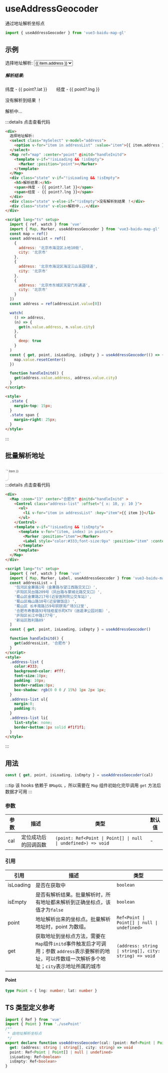# useAddressGeocoder <Badge type="tip" text="^0.0.39" />

通过地址解析坐标点

```ts
import { useAddressGeocoder } from 'vue3-baidu-map-gl'
```

## 示例

<div>
  选择地址解析:
  <select class="mySelect" v-model="address">
    <option v-for="item in addressList" :value="item">{{ item.address }}</option>
  </select>
  <Map ref="map" :center="point" @initd="handleInitd" >
    <template v-if="!isLoading && !isEmpty">
      <Marker :position="point"></Marker>
    </template>
  </Map>
  <div class="state" v-if="!isLoading && !isEmpty">
    <h5>解析结果:</h5>
    <span>纬度 - {{ point?.lat }}</span>
    <span>经度 - {{ point?.lng }}</span>
  </div>
  <div class="state" v-else-if="!isEmpty">
    没有解析到结果 ！
  </div>
  <div class="state"  v-else>
    解析中...
  </div>
</div>

<script lang="ts" setup>
  import { ref, watch } from 'vue'
  import { useAddressGeocoder } from 'vue3-baidu-map-gl'
  const map = ref()
  const addressList = ref([
    {
      address: '北京市海淀区上地10街',
      city: '北京市'
    },
    {
      address: '北京市海淀区海淀三山五园绿道',
      city: '北京市'
    },
    {
      address: '北京市东城区天安门东通道',
      city: '北京市'
    },
    {
      address: '北京市昌平区国家知识产权局科学城办公区-5号楼',
      city: '北京市'
    },
    {
      address: '北京市朝阳区东三环中路7号院-1',
      city: '北京市'
    }
  ])

  const addressList1 = ["包河区金寨路1号（金寨路与望江西路交叉口）",
            "庐阳区凤台路209号（凤台路与蒙城北路交叉口）",
            "蜀山区金寨路217号(近安医附院公交车站)",
            "蜀山区梅山路10号(近安徽饭店) ",
            "蜀山区 长丰南路159号铜锣湾广场312室",
            "合肥市寿春路93号钱柜星乐町KTV（逍遥津公园对面）",
            "庐阳区长江中路177号",
            "新站区胜利路89"]
  const address = ref(addressList.value[0])

  watch(
    () => address,
    (n) => {
      get(n.value.address, n.value.city)
    },
    {
      deep: true
    }
  )
  const { get, point, isLoading, isEmpty } = useAddressGeocoder(() => {
    map.value.resetCenter()
  })

  const { get:get1, point:points, isLoading:isLoading1, isEmpty:isEmpty1 } = useAddressGeocoder()

  function handleInitd() {
    get(address.value.address, address.value.city)
  }
  function handleInitd1() {
    get1(addressList1, "合肥市")
  }
</script>

<style>
  .state {
    margin-top: 15px;
  }
  .state span {
    margin-right: 25px;
  }
  .address-list {
    color:#333; 
    background-color: #fff;
    font-size:10px; 
    padding: 10px;
    border-radius:8px;
    box-shadow: rgb(0 0 0 / 15%) 1px 2px 1px;
  }
  .address-list ul{
    margin:0;
    padding:0;
  }
  .address-list li{
    list-style: none;
    border-bottom:1px solid #f1f1f1;
  }
</style>

:::details 点击查看代码

<!-- prettier-ignore -->
```html
<div>
  选择地址解析:
  <select class="mySelect" v-model="address">
    <option v-for="item in addressList" :value="item">{{ item.address }}</option>
  </select>
  <Map ref="map" :center="point" @initd="handleInitd">
    <template v-if="!isLoading && !isEmpty">
      <Marker :position="point"></Marker>
    </template>
  </Map>
  <div class="state" v-if="!isLoading && !isEmpty">
    <h5>解析结果:</h5>
    <span>纬度 - {{ point?.lat }}</span>
    <span>经度 - {{ point?.lng }}</span>
  </div>
  <div class="state" v-else-if="!isEmpty">没有解析到结果 ！</div>
  <div class="state" v-else>解析中...</div>
</div>

<script lang="ts" setup>
  import { ref, watch } from 'vue'
  import { Map, Marker, useAddressGeocoder } from 'vue3-baidu-map-gl'
  const map = ref()
  const addressList = ref([
    {
      address: '北京市海淀区上地10街',
      city: '北京市'
    },
    {
      address: '北京市海淀区海淀三山五园绿道',
      city: '北京市'
    },
    {
      address: '北京市东城区天安门东通道',
      city: '北京市'
    }
  ])
  const address = ref(addressList.value[0])

  watch(
    () => address,
    (n) => {
      get(n.value.address, n.value.city)
    },
    {
      deep: true
    }
  )
  const { get, point, isLoading, isEmpty } = useAddressGeocoder(() => {
    map.value.resetCenter()
  })

  function handleInitd() {
    get(address.value.address, address.value.city)
  }
</script>

<style>
  .state {
    margin-top: 15px;
  }
  .state span {
    margin-right: 25px;
  }
</style>
```

:::

## 批量解析地址

<div>
  <Map :zoom="13" center="合肥市" @initd="handleInitd1" >
    <Control class="address-list" :offset="{ x: 10, y: 10 }">
      <ul>
        <li v-for="item in addressList1" :key="item">{{ item }}</li>
      </ul>
    </Control>
    <template v-if="!isLoading1 && !isEmpty1">
      <template v-for="(item, index) in points">
        <Marker :position="item"></Marker>
        <Label style="color:#333;font-size:9px" :position="item" :content="addressList1[index]"></Label>
      </template>
    </template>
  </Map>
</div>

:::details 点击查看代码

<!-- prettier-ignore -->
```html
<div>
  <Map :zoom="13" center="合肥市" @initd="handleInitd" >
    <Control class="address-list" :offset="{ x: 10, y: 10 }">
      <ul>
        <li v-for="item in addressList" :key="item">{{ item }}</li>
      </ul>
    </Control>
    <template v-if="!isLoading && !isEmpty">
      <template v-for="(item, index) in points">
        <Marker :position="item"></Marker>
        <Label style="color:#333;font-size:9px" :position="item" :content="addressList[index]"></Label>
      </template>
    </template>
  </Map>
</div>

<script lang="ts" setup>
  import { ref, watch } from 'vue'
  import { Map, Marker, Label, useAddressGeocoder } from 'vue3-baidu-map-gl'
  const addressList = [
    '包河区金寨路1号（金寨路与望江西路交叉口）',
    '庐阳区凤台路209号（凤台路与蒙城北路交叉口）',
    '蜀山区金寨路217号(近安医附院公交车站)',
    '蜀山区梅山路10号(近安徽饭店) ',
    '蜀山区 长丰南路159号铜锣湾广场312室',
    '合肥市寿春路93号钱柜星乐町KTV（逍遥津公园对面）',
    '庐阳区长江中路177号',
    '新站区胜利路89'
  ]
  const { get, point, isLoading, isEmpty } = useAddressGeocoder()

  function handleInitd() {
    get(addressList, '合肥市')
  }
</script>
<style>
  .address-list {
    color:#333; 
    background-color: #fff;
    font-size:10px; 
    padding: 10px;
    border-radius:8px;
    box-shadow: rgb(0 0 0 / 15%) 1px 2px 1px;
  }
  .address-list ul{
    margin:0;
    padding:0;
  }
  .address-list li{
    list-style: none;
    border-bottom:1px solid #f1f1f1;
  }
</style>
```

:::

## 用法

```ts
const { get, point, isLoading, isEmpty } = useAddressGeocoder(cal)
```

:::tip
该 hooks 依赖于 `BMapGL` ，所以需要在 `Map` 组件初始化完毕调用 `get` 方法后数据才可用
:::

### 参数

| 参数 | 描述                 | 类型                                                          | 默认值 |
| ---- | -------------------- | ------------------------------------------------------------- | ------ |
| cal  | 定位成功后的回调函数 | `(point: Ref<Point \| Point[] \| null \| undefined>) => void` | -      |

### 引用

| 引用      | 描述                                                                                                                                                 | 类型                                                  |
| --------- | ---------------------------------------------------------------------------------------------------------------------------------------------------- | ----------------------------------------------------- |
| isLoading | 是否在获取中                                                                                                                                         | `boolean`                                             |
| isEmpty   | 是否有解析结果。批量解析时，所有地址都未解析到正确坐标点，该值才为`false`                                                                            | `boolean`                                             |
| point     | 地址解析出来的坐标点。批量解析地址时，point 为数组。                                                                                                 | `Ref<Point \| Point[] \| null \| undefined>`          |
| get       | 获取地址到坐标点方法，需要在`Map`组件`initd`事件触发后才可调用；参数 `address`表示要解析的地址，可以传数组一次解析多个地址；`city`表示地址所属的城市 | `(address: string \| string[], city: string) => void` |

#### Point

```ts
type Point = { lng: number; lat: number }
```

## TS 类型定义参考

```ts
import { Ref } from 'vue'
import { Point } from './usePoint'
/**
 * 由地址解析坐标点
 */
export declare function useAddressGeocoder(cal: (point: Ref<Point | Point[]>) => void): {
  get: (address: string | string[], city: string) => void
  point: Ref<Point | Point[] | null | undefined>
  isLoading: Ref<boolean>
  isEmpty: Ref<boolean>
}
```
